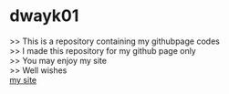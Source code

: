 <h1>dwayk01</h1>
<p>
>> This is a repository containing my githubpage codes<br>
>> I made this repository for my github page only<br>
>> You may enjoy my site<br>
>> Well wishes<br>
<a href="https://dwayk01.github.io/home" target="_blank" rel="noopener noreferrer">my site</a>
</p>
